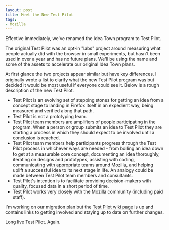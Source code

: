 ```yaml
---
layout: post
title: Meet the New Test Pilot
tags:
- Mozilla
---
```


Effective immediately, we've renamed the Idea Town program to Test Pilot.

The original Test Pilot was an opt-in "labs" project around measuring what people
actually did with the browser in small experiments, but hasn't been used in over
a year and has no future plans.  We'll be using the name and some of the assets
to accelerate our original Idea Town plans.

At first glance the two projects appear similar but have key differences.  I
originally wrote a list to clarify what the new Test Pilot program was but
decided it would be most useful if everyone could see it.  Below is a rough
description of the new Test Pilot.

* Test Pilot is an evolving set of stepping stones for getting an idea from a
  concept stage to landing in Firefox itself in an expedient way, being measured
  and verified along that path.
* Test Pilot is not a prototyping team.
* Test Pilot team members are amplifiers of people participating in the program.
  When a person or group submits an idea to Test Pilot they are starting a
  process in which they should expect to be involved until a conclusion is
  reached.
* Test Pilot team members help participants progress through the Test Pilot
  process in whichever ways are needed - from boiling an idea down to get at a
  measurable core concept, documenting an idea thoroughly, iterating on designs
  and prototypes, assisting with coding, communicating with appropriate teams
  around Mozilla, and helping uplift a successful idea to its next stage in
  life.  An analogy could be made between Test Pilot team members and
  consultants.
* Test Pilot's intention is to facilitate providing decision-makers with quality,
  focused data in a short period of time.
* Test Pilot works very closely with the Mozilla community (including paid
  staff).

I'm working on our migration plan but the [Test Pilot wiki page][1] is up and
contains links to getting involved and staying up to date on further changes.

Long live Test Pilot.  Again.

[1]: https://wiki.mozilla.org/Test_Pilot
